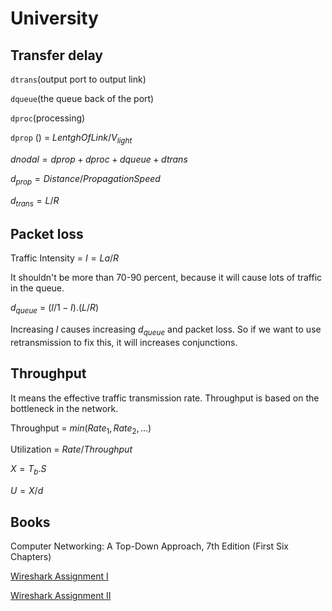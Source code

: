 # University

## Transfer delay

`dtrans`(output port to output link)

`dqueue`(the queue back of the port)

`dproc`(processing)

`dprop` () = $LentghOfLink/V_{light}$

$dnodal = dprop + dproc + dqueue + dtrans$

$d_{prop} = Distance/PropagationSpeed$

$d_{trans} = L/R$

## Packet loss

Traffic Intensity = $I =La/R$

It shouldn't be more than 70-90 percent, because it will cause lots of traffic in the queue.

$d_{queue}$ = $(I/1-I).(L/R)$

Increasing $I$ causes increasing $d_{queue}$ and packet loss. So if we want to use retransmission to fix this, it will increases conjunctions.

## Throughput

It means the effective traffic transmission rate. Throughput is based on the bottleneck in the network.

Throughput = $min(Rate_1, Rate_2, ...)$

Utilization = $Rate/Throughput$ 

$X = T_b . S$

$U = X/d$

## Books

Computer Networking: A Top-Down Approach, 7th Edition (First Six Chapters)

[Wireshark Assignment I](University%20bc284a0130a24e08a1555d319852ad2d/Wireshark%20Assignment%20I%2066880efbf1ef40b7b4ec2c8fc59db5c3.md)

[Wireshark Assignment II](University%20bc284a0130a24e08a1555d319852ad2d/Wireshark%20Assignment%20II%203574541600264ae9ae06bbee80d72e18.md)